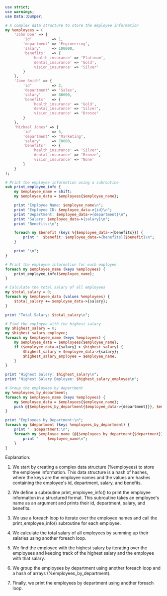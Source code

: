 ```perl
use strict;
use warnings;
use Data::Dumper;

# A complex data structure to store the employee information
my %employees = (
    'John Doe' => {
        'id'         => 1,
        'department' => 'Engineering',
        'salary'     => 100000,
        'benefits'   => {
            'health_insurance' => 'Platinum',
            'dental_insurance' => 'Gold',
            'vision_insurance' => 'Silver'
        }
    },
    'Jane Smith' => {
        'id'         => 2,
        'department' => 'Sales',
        'salary'     => 80000,
        'benefits'   => {
            'health_insurance' => 'Gold',
            'dental_insurance' => 'Silver',
            'vision_insurance' => 'Bronze'
        }
    },
    'Michael Jones' => {
        'id'         => 3,
        'department' => 'Marketing',
        'salary'     => 70000,
        'benefits'   => {
            'health_insurance' => 'Silver',
            'dental_insurance' => 'Bronze',
            'vision_insurance' => 'None'
        }
    }
);

# Print the employee information using a subroutine
sub print_employee_info {
    my $employee_name = shift;
    my $employee_data = $employees{$employee_name};

    print "Employee Name: $employee_name\n";
    print "Employee ID: $employee_data->{id}\n";
    print "Department: $employee_data->{department}\n";
    print "Salary: $employee_data->{salary}\n";
    print "Benefits:\n";

    foreach my $benefit (keys %{$employee_data->{benefits}}) {
        print "  $benefit: $employee_data->{benefits}{$benefit}\n";
    }

    print "\n";
}

# Print the employee information for each employee
foreach my $employee_name (keys %employees) {
    print_employee_info($employee_name);
}

# Calculate the total salary of all employees
my $total_salary = 0;
foreach my $employee_data (values %employees) {
    $total_salary += $employee_data->{salary};
}

print "Total Salary: $total_salary\n";

# Find the employee with the highest salary
my $highest_salary = 0;
my $highest_salary_employee;
foreach my $employee_name (keys %employees) {
    my $employee_data = $employees{$employee_name};
    if ($employee_data->{salary} > $highest_salary) {
        $highest_salary = $employee_data->{salary};
        $highest_salary_employee = $employee_name;
    }
}

print "Highest Salary: $highest_salary\n";
print "Highest Salary Employee: $highest_salary_employee\n";

# Group the employees by department
my %employees_by_department;
foreach my $employee_name (keys %employees) {
    my $employee_data = $employees{$employee_name};
    push @{$employees_by_department{$employee_data->{department}}}, $employee_name;
}

print "Employees by Department:\n";
foreach my $department (keys %employees_by_department) {
    print "  $department:\n";
    foreach my $employee_name (@{$employees_by_department{$department}}) {
        print "    $employee_name\n";
    }
}
```

Explanation:

1. We start by creating a complex data structure (%employees) to store the employee information. This data structure is a hash of hashes, where the keys are the employee names and the values are hashes containing the employee's id, department, salary, and benefits.


2. We define a subroutine print_employee_info() to print the employee information in a structured format. This subroutine takes an employee's name as an argument and prints their id, department, salary, and benefits.


3. We use a foreach loop to iterate over the employee names and call the print_employee_info() subroutine for each employee.


4. We calculate the total salary of all employees by summing up their salaries using another foreach loop.


5. We find the employee with the highest salary by iterating over the employees and keeping track of the highest salary and the employee with that salary.


6. We group the employees by department using another foreach loop and a hash of arrays (%employees_by_department).


7. Finally, we print the employees by department using another foreach loop.